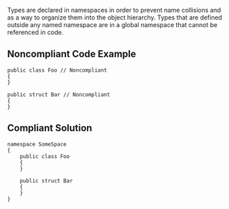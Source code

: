 Types are declared in namespaces in order to prevent name collisions and as a way to organize them into the object hierarchy. Types that are defined outside any named namespace are in a global namespace that cannot be referenced in code.
 
## Noncompliant Code Example

    public class Foo // Noncompliant
    {
    }
    
    public struct Bar // Noncompliant
    {
    }

## Compliant Solution

    namespace SomeSpace
    {
        public class Foo
        {
        }
    
        public struct Bar
        {
        }
    }